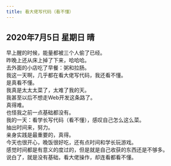 ```yaml
---
title: 看大佬写代码（看不懂）
---
```

## 2020年7月5日 星期日 晴
早上醒的时候，能量都被三个人偷了已经。  
昨晚上还从床上掉了下来，哈哈哈。  
去外面的小店吃了早餐：粥和拉肠。  
我这一天啊，几乎都在看大佬写代码，我还看不懂。  
是真看不懂。  
我真是太太太菜了，太难了我的天。  
我甚至以后不想走Web开发这条路了。  
真得难。  
也怪我之前一点基础都没有。  
我的一天：看学长写代码（看不懂），感叹自己怎么这么菜。  
抽出时间来，努力。  
亲身实践是最重要的，真得。  
今天也很开心，晚饭很好吃，还有点时间和学长玩游戏。  
感觉时间都是有意义的度过的，但是就是自己收获的东西还是不够多。  
说白了，就是没有基础，看大佬操作，却连看都看不懂。  
